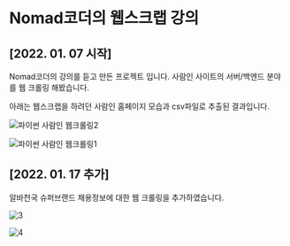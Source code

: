 # Nomad코더의 웹스크랩 강의

## [2022. 01. 07 시작]

Nomad코더의 강의를 듣고 만든 프로젝트 입니다. 사람인 사이트의 서버/백엔드 분야를 웹 크롤링 해봤습니다.

아래는 웹스크랩을 하려던 사람인 홈페이지 모습과 csv파일로 추출된 결과입니다.  

![파이썬 사람인 웹크롤링2](https://user-images.githubusercontent.com/58164975/148879328-3b2e6b3a-ff58-428a-8fca-47da305a81f3.jpg)


![파이썬 사람인 웹크롤링1](https://user-images.githubusercontent.com/58164975/148879325-4a11a472-6004-4df1-b6c1-b5a34990fd13.jpg)


## [2022. 01. 17 추가] 

알바천국 슈퍼브랜드 채용정보에 대한 웹 크롤링을 추가하였습니다.


![3](https://user-images.githubusercontent.com/58164975/149768787-f72dd0d3-eb20-46ad-aba2-6c8086872ca0.jpg)


![4](https://user-images.githubusercontent.com/58164975/149768780-637dcef3-4585-4329-a4d9-7b4766f87b1a.jpg)